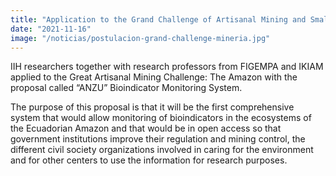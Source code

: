 ```yaml
---
title: "Application to the Grand Challenge of Artisanal Mining and Small Mining in the Amazon 2021"
date: "2021-11-16"
image: "/noticias/postulacion-grand-challenge-mineria.jpg"
---
```


IIH researchers together with research professors from FIGEMPA and IKIAM applied to the Great Artisanal Mining Challenge: The Amazon with the proposal called “ANZU” Bioindicator Monitoring System.

The purpose of this proposal is that it will be the first comprehensive system that would allow monitoring of bioindicators in the ecosystems of the Ecuadorian Amazon and that would be in open access so that government institutions improve their regulation and mining control, the different civil society organizations involved in caring for the environment and for other centers to use the information for research purposes.